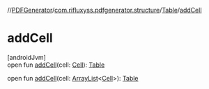 //[PDFGenerator](../../../index.md)/[com.rifluxyss.pdfgenerator.structure](../index.md)/[Table](index.md)/[addCell](add-cell.md)

# addCell

[androidJvm]\
open fun [addCell](add-cell.md)(cell: [Cell](../-cell/index.md)): [Table](index.md)

open fun [addCell](add-cell.md)(cell: [ArrayList](https://developer.android.com/reference/kotlin/java/util/ArrayList.html)&lt;[Cell](../-cell/index.md)&gt;): [Table](index.md)
